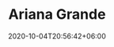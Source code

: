 ---
title: "Ariana Grande"
date: 2020-10-04T20:56:42+06:00
type: portfolio
image: "images/projects/text_ArianaGrande/grande_2_fake.svg"
category: ["FAKE"]
project_images: ["images/projects/text_ArianaGrande/grande_2_fake.svg"]
---